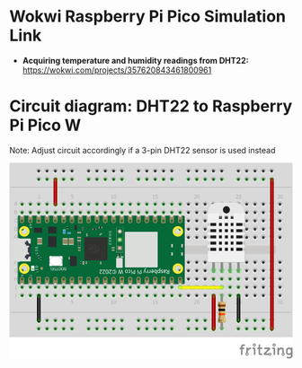 # Wokwi Raspberry Pi Pico Simulation Link

* <b> Acquiring temperature and humidity readings from DHT22: </b> https://wokwi.com/projects/357620843461800961

# Circuit diagram: DHT22 to Raspberry Pi Pico W

Note: Adjust circuit accordingly if a 3-pin DHT22 sensor is used instead

<p align="center">
  <img src="https://github.com/ajgquional/rpi-picow-micropython/blob/260bd04c2979b27e61affc57138648f9ae0c2d3c/DHT/DHT22-to-RPi-Pico-W_bb.png" alt="Circuit diagram - DHT22 conencted to Raspberry Pi Pico W">
</p>

